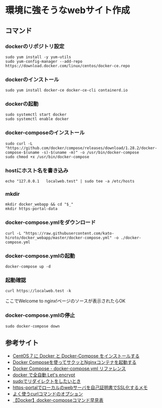 # 環境に強そうなwebサイト作成

## コマンド

### dockerのリポジトリ設定
```
sudo yum install -y yum-utils
sudo yum-config-manager --add-repo https://download.docker.com/linux/centos/docker-ce.repo
```

### dockerのインストール
```
sudo yum install docker-ce docker-ce-cli containerd.io
```

### dockerの起動
```
sudo systemctl start docker
sudo systemctl enable docker
```

### docker-composeのインストール
```
sudo curl -L "https://github.com/docker/compose/releases/download/1.28.2/docker-compose-$(uname -s)-$(uname -m)" -o /usr/bin/docker-compose
sudo chmod +x /usr/bin/docker-compose
```

### hostにホスト名を書き込み
```
echo "127.0.0.1   localweb.test" | sudo tee -a /etc/hosts
```

### mkdir
```
mkdir docker_webapp && cd "$_"
mkdir https-portal-data
```

### docker-compose.ymlをダウンロード
```
curl -L "https://raw.githubusercontent.com/kato-hiroto/docker_webapp/master/docker-compose.yml" -o ./docker-compose.yml
```

### docker-compose.ymlの起動
```
docker-compose up -d
```

### 起動確認
```
curl https://localweb.test -k
```
ここでWelcome to nginx!ページのソースが表示されたらOK

### docker-compose.ymlの停止
```
sudo docker-compose down
```

## 参考サイト
- [CentOS 7 に Docker と Docker-Compose をインストールする](https://blog.hiros-dot.net/?p=10440)
- [Docker Composeを使ってサクッとNginxコンテナを起動する](https://qiita.com/NagaokaKenichi/items/c03366f0b84b12c0a30d)
- [Docker Compose - docker-compose.yml リファレンス](https://qiita.com/zembutsu/items/9e9d80e05e36e882caaa)
- [docker で全自動 Let's encrypt](https://qiita.com/kuboon/items/f424b84c718619460c6f)
- [sudoでリダイレクトをしたいとき](https://yut.hatenablog.com/entry/20111013/1318436872)
- [https-portalでローカルのwebサーバを自己証明書でSSL化するメモ](https://7me.nobiki.com/2020/04/18/docker-https-portal-ssl-certificate-local/)
- [よく使うcurlコマンドのオプション](https://qiita.com/ryuichi1208/items/e4e1b27ff7d54a66dcd9)
- [【Docker】docker-composeコマンド早見表](https://qiita.com/beanbeenzou/items/47207bb131ec5a158774)
